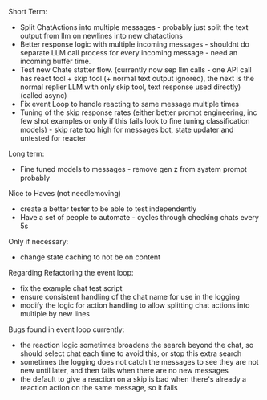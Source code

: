 Short Term:

- Split ChatActions into multiple messages - probably just split the text output from llm on newlines into new chatactions
- Better response logic with multiple incoming messages - shouldnt do separate LLM call process for every incoming message - need an incoming buffer time.
- Test new Chate statter flow. (currently now sep llm calls - one API call has react tool + skip tool (+ normal text output ignored), the next is the normal replier LLM with only skip tool, text response used directly) (called async)
- Fix event Loop to handle reacting to same message multiple times
- Tuning of the skip response rates (either better prompt engineering, inc few shot examples or only if this fails look to fine tuning classification models) - skip rate too high for messages bot, state updater and untested for reacter

Long term:

- Fine tuned models to messages - remove gen z from system prompt probably

Nice to Haves (not needlemoving)

- create a better tester to be able to test independently
- Have a set of people to automate - cycles through checking chats every 5s

Only if necessary:

- change state caching to not be on content


Regarding Refactoring the event loop:
- fix the example chat test script
- ensure consistent handling of the chat name for use in the logging
- modify the logic for action handling to allow splitting chat actions into multiple by new lines


Bugs found in event loop currently:
- the reaction logic sometimes broadens the search beyond the chat, so should select chat each time to avoid this, or stop this extra search
- sometimes the logging does not catch the messages to see they are not new until later, and then fails when there are no new messages
- the default to give a reaction on a skip is bad when there's already a reaction action on the same message, so it fails


